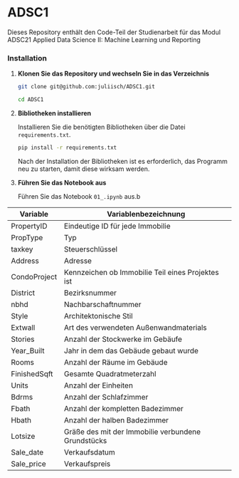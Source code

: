 # ADSC1
Dieses Repository enthält den Code-Teil der Studienarbeit für das Modul ADSC21 Applied Data Science II: Machine Learning und Reporting

### Installation

1. **Klonen Sie das Repository und wechseln Sie in das Verzeichnis**

    ```bash
    git clone git@github.com:juliisch/ADSC1.git
    ```
    ```bash
    cd ADSC1
    ```

2. **Bibliotheken installieren**

    Installieren Sie die benötigten Bibliotheken über die Datei `requirements.txt`.

    ```bash
    pip install -r requirements.txt
    ```

    Nach der Installation der Bibliotheken ist es erforderlich, das Programm neu zu starten, damit diese wirksam werden.

2. **Führen Sie das Notebook aus**

    Führen Sie das Notebook `01_.ipynb` aus.b

| Variable      | Variablenbezeichnung                                                    
|---------------|-------------------------------------------------------------------
| PropertyID    | Eindeutige ID für jede Immobilie                  
| PropType      | Typ
| taxkey        | Steuerschlüssel                   
| Address       | Adresse                            
| CondoProject  | Kennzeichen ob Immobilie Teil eines Projektes ist
| District      | Bezirksnummer                          
| nbhd          | Nachbarschaftnummer                  
| Style         | Architektonische Stil                  
| Extwall       | Art des verwendeten Außenwandmaterials                       
| Stories       | Anzahl der Stockwerke im Gebäufe                         
| Year_Built    | Jahr in dem das Gebäude gebaut wurde                              
| Rooms         | Anzahl der Räume im Gebäude                          
| FinishedSqft  | Gesamte Quadratmeterzahl 
| Units         | Anzahl der Einheiten 
| Bdrms         | Anzahl der Schlafzimmer                         
| Fbath         | Anzahl der kompletten Badezimmer                   
| Hbath         | Anzahl der halben Badezimmer                  
| Lotsize       | Gräße des mit der Immobilie verbundene Grundstücks             
| Sale_date     | Verkaufsdatum                           
| Sale_price    | Verkaufspreis                              